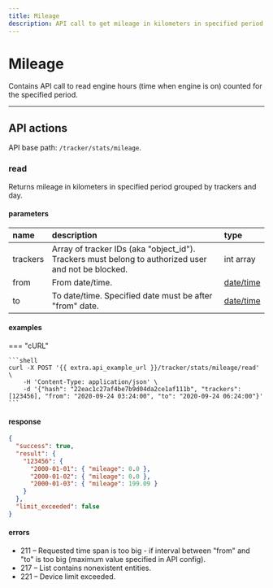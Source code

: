 ```yaml
---
title: Mileage
description: API call to get mileage in kilometers in specified period grouped by trackers and day.
---
```


# Mileage

Contains API call to read engine hours (time when engine is on) counted for the specified period.

<hr>

## API actions

API base path: `/tracker/stats/mileage`.

### read

Returns mileage in kilometers in specified period grouped by trackers and day.

#### parameters

| name | description | type|
| :------ | :------ | :----- |
| trackers | Array of tracker IDs (aka "object_id"). Trackers must belong to authorized user and not be blocked. | int array |
| from | From date/time. | [date/time](../../../../getting-started.md#datetime-formats) |
| to | To date/time. Specified date must be after "from" date. | [date/time](../../../../getting-started.md#datetime-formats) |

#### examples

=== "cURL"

    ```shell
    curl -X POST '{{ extra.api_example_url }}/tracker/stats/mileage/read' \
        -H 'Content-Type: application/json' \ 
        -d '{"hash": "22eac1c27af4be7b9d04da2ce1af111b", "trackers": [123456], "from": "2020-09-24 03:24:00", "to": "2020-09-24 06:24:00"}'
    ```

#### response

```json
{
  "success": true,
  "result": {
    "123456": {
      "2000-01-01": { "mileage": 0.0 },
      "2000-01-02": { "mileage": 0.0 },
      "2000-01-03": { "mileage": 199.09 }
    }
  },
  "limit_exceeded": false
}
```

#### errors

* 211 – Requested time span is too big - if interval between "from" and "to" is too big (maximum value specified in API config).
* 217 – List contains nonexistent entities.
* 221 – Device limit exceeded.
